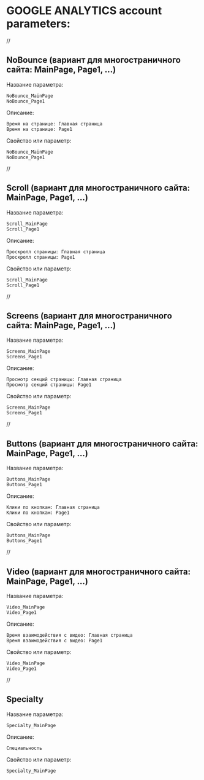 # GOOGLE ANALYTICS account parameters:

//

## NoBounce (вариант для многостраничного сайта: MainPage, Page1, ...)

Название параметра:

```
NoBounce_MainPage
NoBounce_Page1
```

Описание:

```
Время на странице: Главная страница
Время на странице: Page1
```

Свойство или параметр:

```
NoBounce_MainPage
NoBounce_Page1
```

//

## Scroll (вариант для многостраничного сайта: MainPage, Page1, ...)

Название параметра:

```
Scroll_MainPage
Scroll_Page1
```

Описание:

```
Проскролл страницы: Главная страница
Проскролл страницы: Page1
```

Свойство или параметр:

```
Scroll_MainPage
Scroll_Page1
```

//

## Screens (вариант для многостраничного сайта: MainPage, Page1, ...)

Название параметра:

```
Screens_MainPage
Screens_Page1
```

Описание:

```
Просмотр секций страницы: Главная страница
Просмотр секций страницы: Page1
```

Свойство или параметр:

```
Screens_MainPage
Screens_Page1
```

//

## Buttons (вариант для многостраничного сайта: MainPage, Page1, ...)

Название параметра:

```
Buttons_MainPage
Buttons_Page1
```

Описание:

```
Клики по кнопкам: Главная страница
Клики по кнопкам: Page1
```

Свойство или параметр:

```
Buttons_MainPage
Buttons_Page1
```

//

## Video (вариант для многостраничного сайта: MainPage, Page1, ...)

Название параметра:

```
Video_MainPage
Video_Page1
```

Описание:

```
Время взаимодействия с видео: Главная страница
Время взаимодействия с видео: Page1
```

Свойство или параметр:

```
Video_MainPage
Video_Page1
```

//

## Specialty

Название параметра:

```
Specialty_MainPage
```

Описание:

```
Специальность
```

Свойство или параметр:

```
Specialty_MainPage
```
